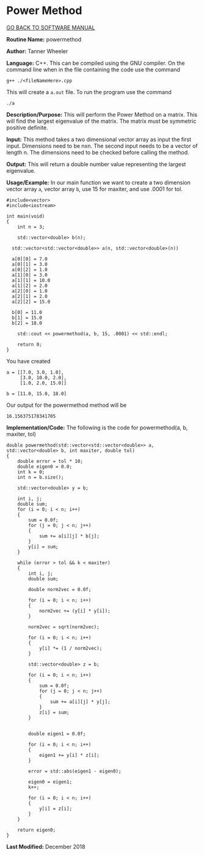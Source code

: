 # Power Method

[GO BACK TO SOFTWARE MANUAL](https://tannerwheeler.github.io/math4610/softwareManual/softwareManual)

**Routine Name:** powermethod

**Author:** Tanner Wheeler

**Language:** C++.  This can be compiled using the GNU compiler.  On the command line when in the file containing the code use the command
```
g++ ./<fileNameHere>.cpp 
```
This will create a `a.out` file.  To run the program use the command
```
./a
```

**Description/Purpose:** This will perform the Power Method on a matrix.  This will find the largest eigenvalue of the matrix.  The matrix must be symmetric positive definite.

**Input:** This method takes a two dimensional vector array as input the first input.  Dimensions need to be nxn.  The second input needs to be a vector of length n. The dimensions need to be checked before calling the method.

**Output:** This will return a double number value representing the largest eigenvalue.

**Usage/Example:**
In our main function we want to create a two dimension vector array `a`, vector array `b`, use 15 for maxiter, and use .0001 for tol.

```
#include<vector>
#include<iostream>

int main(void)
{
	int n = 3;

	std::vector<double> b(n);

  std::vector<std::vector<double>> a(n, std::vector<double>(n))

  a[0][0] = 7.0
  a[0][1] = 3.0
  a[0][2] = 1.0
  a[1][0] = 3.0
  a[1][1] = 10.0
  a[1][2] = 2.0
  a[2][0] = 1.0
  a[2][1] = 2.0
  a[2][2] = 15.0

  b[0] = 11.0
  b[1] = 15.0
  b[2] = 18.0

	std::cout << powermethod(a, b, 15, .0001) << std::endl;

	return 0;
}  
```
You have created 
```
a = [[7.0, 3.0, 1.0],
     [3.0, 10.0, 2.0],
     [1.0, 2.0, 15.0]]
     
b = [11.0, 15.0, 18.0]
```
Our output for the powermethod method will be
```
16.156375178341705
```


**Implementation/Code:** The following is the code for powermethod(a, b, maxiter, tol)
```
double powermethod(std::vector<std::vector<double>> a, std::vector<double> b, int maxiter, double tol)
{
	double error = tol * 10;
	double eigen0 = 0.0;
	int k = 0;
	int n = b.size();

	std::vector<double> y = b;

	int i, j;
	double sum;
	for (i = 0; i < n; i++)
	{
		sum = 0.0f;
		for (j = 0; j < n; j++)
		{
			sum += a[i][j] * b[j];
		}
		y[i] = sum;
	}

	while (error > tol && k < maxiter)
	{
		int i, j;
		double sum;
		
		double norm2vec = 0.0f;

		for (i = 0; i < n; i++)
		{
			norm2vec += (y[i] * y[i]);
		}

		norm2vec = sqrt(norm2vec);

		for (i = 0; i < n; i++)
		{
			y[i] *= (1 / norm2vec);
		}

		std::vector<double> z = b;

		for (i = 0; i < n; i++)
		{
			sum = 0.0f;
			for (j = 0; j < n; j++)
			{
				sum += a[i][j] * y[j];
			}
			z[i] = sum;
		}


		double eigen1 = 0.0f;

		for (i = 0; i < n; i++)
		{
			eigen1 += y[i] * z[i];
		}

		error = std::abs(eigen1 - eigen0);

		eigen0 = eigen1;
		k++;

		for (i = 0; i < n; i++)
		{
			y[i] = z[i];
		}
	}

	return eigen0;
}
```

**Last Modified:** December 2018

